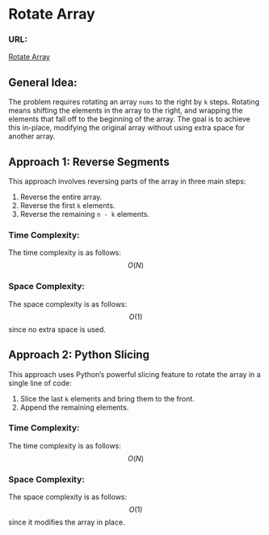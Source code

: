 # Rotate Array

### URL:
[Rotate Array](https://leetcode.com/problems/rotate-array/)

## General Idea:

The problem requires rotating an array `nums` to the right by `k` steps. Rotating means shifting the elements in the array to the right, and wrapping the elements that fall off to the beginning of the array. The goal is to achieve this in-place, modifying the original array without using extra space for another array.

## Approach 1: Reverse Segments

This approach involves reversing parts of the array in three main steps:

1. Reverse the entire array.
2. Reverse the first `k` elements.
3. Reverse the remaining `n - k` elements.

### Time Complexity:

The time complexity is as follows: $$O(N)$$

### Space Complexity:

The space complexity is as follows: $$O(1)$$ since no extra space is used.

## Approach 2: Python Slicing

This approach uses Python’s powerful slicing feature to rotate the array in a single line of code:

1. Slice the last `k` elements and bring them to the front.
2. Append the remaining elements.

### Time Complexity:

The time complexity is as follows: $$O(N)$$

### Space Complexity:

The space complexity is as follows: $$O(1)$$ since it modifies the array in place.
